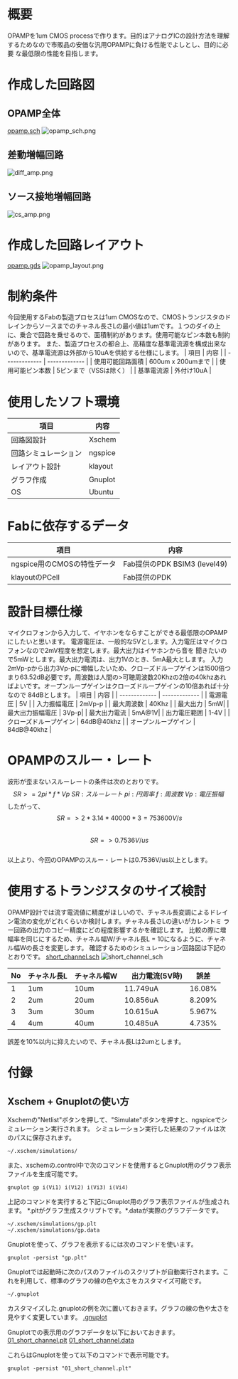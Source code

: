 # 概要
OPAMPを1um CMOS processで作ります。目的はアナログICの設計方法を理解するためなので市販品の安価な汎用OPAMPに負ける性能でよしとし、目的に必要
な最低限の性能を目指します。

# 作成した回路図
## OPAMP全体
[opamp.sch](opamp.sch)
![opamp_sch.png](opamp_sch.png)
## 差動増幅回路
![diff_amp.png](diff_amp.png)
## ソース接地増幅回路
![cs_amp.png](cs_amp.png)

# 作成した回路レイアウト
[opamp.gds](opamp.gds)
![opamp_layout.png](opamp_layout.png)

# 制約条件
今回使用するFabの製造プロセスは1um CMOSなので、CMOSトランジスタのドレインからソースまでのチャネル長さLの最小値は1umです。１つのダイの上に、乗合で回路を乗せるので、面積制約があります。使用可能なピン本数も制約があります。
また、製造プロセスの都合上、高精度な基準電流源を構成出来ないので、基準電流源は外部から10uAを供給する仕様にします。
| 項目  | 内容 |
| ------------- | ------------- |
| 使用可能回路面積  |   600um x 200umまで |
| 使用可能ピン本数  | 5ピンまで（VSSは除く） |
| 基準電流源  | 外付け10uA |


# 使用したソフト環境
| 項目  | 内容 |
| ------------- | ------------- |
| 回路図設計  |   Xschem |
| 回路シミュレーション | ngspice |
| レイアウト設計| klayout |
| グラフ作成 | Gnuplot |
| OS | Ubuntu |

# Fabに依存するデータ
| 項目  | 内容 |
| ------------- | ------------- |
| ngspice用のCMOSの特性データ | Fab提供のPDK BSIM3 (level49)|
| klayoutのPCell | Fab提供のPDK|

# 設計目標仕様
マイクロフォンから入力して、イヤホンをならすことができる最低限のOPAMPにしたいと思います。
電源電圧は、一般的な5Vとします。入力電圧はマイクロフォンなので2mV程度を想定します。最大出力はイヤホンから音を
聞きたいので5mWとします。最大出力電流は、出力1Vのとき、5mA最大とします。
入力2mVp-pから出力3Vp-pに増幅したいため、クローズドループゲインは1500倍つまり63.52dB必要です。周波数は人間の>可聴周波数20Khzの2倍の40khzあればよいです。オープンループゲインはクローズドループゲインの10倍あれば十分なので
84dBとします。
| 項目  | 内容 |
| ------------- | ------------- |
| 電源電圧 | 5V |
| 入力振幅電圧 | 2mVp-p |
| 最大周波数 | 40Khz |
| 最大出力 | 5mW|
| 最大出力振幅電圧 | 3Vp-p|
| 最大出力電流 | 5mA@1V|
| 出力電圧範囲 | 1-4V |
| クローズドループゲイン | 64dB@40khz |
| オープンループゲイン | 84dB@40khz |

# OPAMPのスルー・レート
波形が歪まないスルーレートの条件は次のとおりです。\
$$SR >= 2pi * f * Vp\
SR:スルーレート\
pi:円周率\
f:周波数\
Vp:電圧振幅\
$$
したがって、\
$$SR => 2 * 3.14 * 40000 * 3 = 753600V/s$$\
$$SR => 0.7536V/us$$\
以上より、今回のOPAMPのスルー・レートは0.7536V/us以上とします。





# 使用するトランジスタのサイズ検討
OPAMP設計では流す電流値に精度がほしいので、チャネル長変調によるドレイン電流の変化がどれくらいか検討します。チャネル長さLの違いがカレントミ
ラー回路の出力のコピー精度にどの程度影響するかを確認します。
比較の際に増幅率を同じにするため、チャネル幅W/チャネル長L = 10になるように、チャネル幅Wの長さを変更します。
確認するためのシミュレーション回路図は下記のとおりです。
[short_channel.sch](short_channel.sch)
![short_channel_sch](01_short_channel_xschem.png)

| No | チャネル長L  | チャネル幅W |　出力電流(5V時)|誤差|
| -- | ------------ | ----------- | -------------- | -- |
| 1 | 1um | 10um | 11.749uA | 16.08% |
| 2 | 2um | 20um | 10.856uA | 8.209% |
| 3 | 3um | 30um | 10.615uA | 5.967% |
| 4 | 4um | 40um | 10.485uA | 4.735% |

誤差を10%以内に抑えたいので、チャネル長Lは2umとします。


# 付録
## Xschem + Gnuplotの使い方
Xschemの"Netlist"ボタンを押して、"Simulate"ボタンを押すと、ngspiceでシミュレーション実行されます。
シミュレーション実行した結果のファイルは次のパスに保存されます。
``` 
~/.xschem/simulations/
```
また、xschemの.control中で次のコマンドを使用するとGnuplot用のグラフ表示ファイルを生成可能です。

```
gnuplot gp i(Vi1) i(Vi2) i(Vi3) i(Vi4)
```

上記のコマンドを実行すると下記にGnuplot用のグラフ表示ファイルが生成されます。
\*.pltがグラフ生成スクリプトです。\*.dataが実際のグラフデータです。

```
~/.xschem/simulations/gp.plt
~/.xschem/simulations/gp.data
```
Gnuplotを使って、グラフを表示するには次のコマンドを使います。

```
gnuplot -persist "gp.plt"
```

Gnuplotでは起動時に次のパスのファイルのスクリプトが自動実行されます。これを利用して、標準のグラフの線の色や太さをカスタマイズ可能です。

```
~/.gnuplot

```

カスタマイズした.gnuplotの例を次に置いておきます。グラフの線の色や太さを見やすく変更しています。
[.gnuplot](.gnuplot)


Gnuplotでの表示用のグラフデータを以下においておきます。
[01_short_channel.plt](01_short_channel.plt)
[01_short_channel.data](01_short_channel.data)

これらはGnuplotを使って以下のコマンドで表示可能です。

```
gnuplot -persist "01_short_channel.plt"
